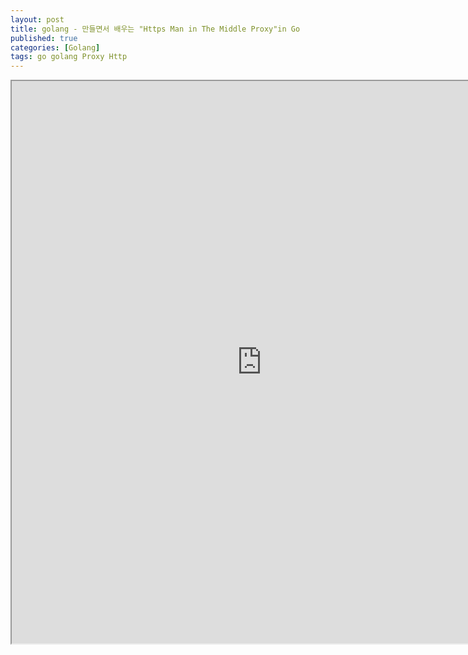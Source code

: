 ```yaml
---
layout: post
title: golang - 만들면서 배우는 "Https Man in The Middle Proxy"in Go
published: true
categories: [Golang]
tags: go golang Proxy Http
---
```

<iframe width="800" height="900" src="https://docs.google.com/document/d/e/2PACX-1vTr7WpxCdfMa85Vmr5MEbsHWaaaSv-vJsIS30au1bbXK86wk5jQF5wBJ1P_Rb6MDBu8efOBYyK7Uch5/pub?embedded=true"></iframe>    
  
  